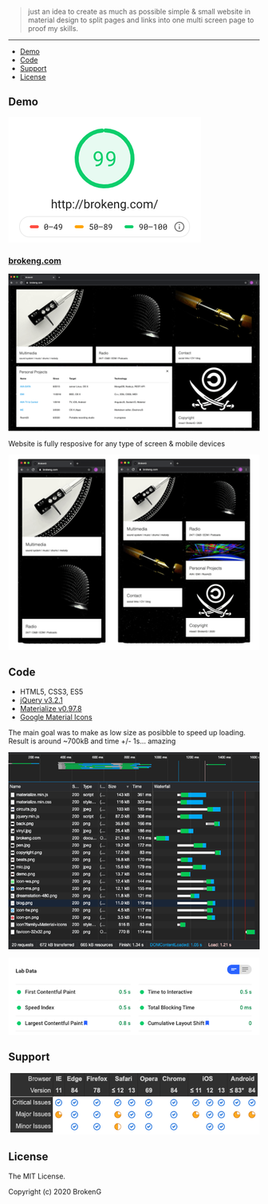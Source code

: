 > just an idea to create as much as possible simple & small website in material design to split pages and links into one multi screen page to proof my skills.

---

- [Demo](#demo)
- [Code](#code)
- [Support](#support)
- [License](#license)

## Demo

[![loading03](https://github.com/brokengdnb/homepage/blob/master/img/loading-03.png?raw=true "preview")](https://developers.google.com/speed/pagespeed/insights/ "preview")

### [brokeng.com](http://brokeng.com)

[![pc](https://github.com/brokengdnb/homepage/blob/master/img/demo-pc.png?raw=true "preview")](https://github.com/brokengdnb/homepage/blob/master/img/demo-pc.png?raw=true "preview")

Website is fully resposive for any type of screen & mobile devices

[![mobile](https://github.com/brokengdnb/homepage/blob/master/img/demo-mobile.png?raw=true "preview")](https://github.com/brokengdnb/homepage/blob/master/img/demo-mobile.png?raw=true "preview")


## Code

 - HTML5, CSS3, ES5
 - [jQuery v3.2.1](http://jquery.org "jQuery v3.2.1")
 - [Materialize v0.97.8](http://materializecss.com "Materialize")
 - [Google Material Icons](https://material.io/resources/icons/ "Google Material Icons")

The main goal was to make as low size as posibble to speed up loading. Result is around ~700kB and time +/- 1s... amazing

[![loading01](https://github.com/brokengdnb/homepage/blob/master/img/loading-01.png?raw=true "preview")](https://github.com/brokengdnb/homepage/blob/master/img/loading-01.png?raw=true "preview")

[![loading02](https://github.com/brokengdnb/homepage/blob/master/img/loading-02.png?raw=true "preview")](https://github.com/brokengdnb/homepage/blob/master/img/loading-02.png?raw=true "preview")

## Support

[![compatibility](https://github.com/brokengdnb/homepage/blob/master/img/compatibility.png?raw=true "preview")](https://github.com/brokengdnb/homepage/blob/master/img/compatibility.png?raw=true "preview")

## License

The MIT License.

Copyright (c) 2020 BrokenG